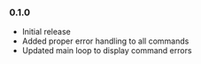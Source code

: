 ### 0.1.0

* Initial release
* Added proper error handling to all commands
* Updated main loop to display command errors
